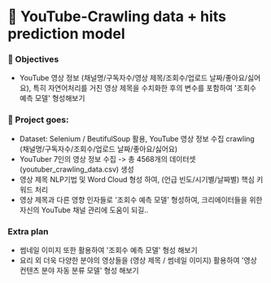 # :movie_camera: YouTube-Crawling data + hits prediction model 

### :dart: Objectives 
- YouTube 영상 정보 (채널명/구독자수/영상 제목/조회수/업로드 날짜/좋아요/싫어요), 특히 자연어처리를 거친 영상 제목을 수치화한 후의 변수를 포함하여 '조회수 예측 모델' 형성해보기 

### :memo: Project goes:
- Dataset: Selenium / BeutifulSoup 활용, YouTube 영상 정보 수집 crawling (채널명/구독자수/조회수/업로드 날짜/좋아요/싫어요)
- YouTuber 7인의 영상 정보 수집 -> 총 4568개의 데이터셋 (youtuber_crawling_data.csv) 생성 
- 영상 제목 NLP기법 및 Word Cloud 형성 하여, (언급 빈도/시기별/날짜별) 핵심 키워드 처리
- 영상 제목과 다른 영향 인자들로 '조회수 예측 모델' 형성하여, 크리에이터들을 위한 자신의 YouTube 채널 관리에 도움이 되길..

### Extra plan
- 썸네일 이미지 또한 활용하여 '조회수 예측 모델' 형성 해보기
- 요리 외 더욱 다양한 분야의 영상들을 (영상 제목 / 썸네일 이미지) 활용하여 '영상 컨텐츠 분야 자동 분류 모델' 형성 해보기

